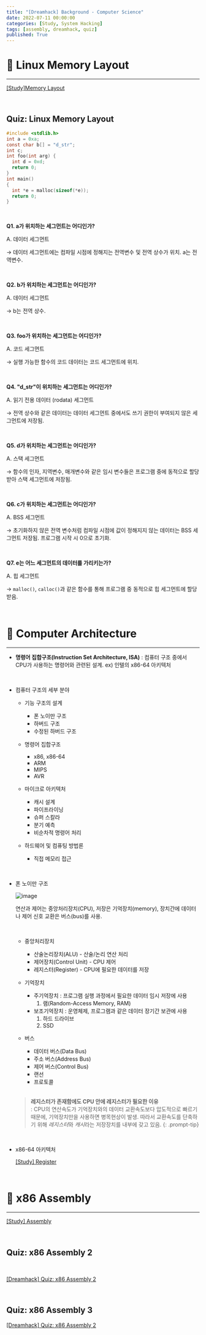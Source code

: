 ```yaml
---
title: "[Dreamhack] Background - Computer Science"
date: 2022-07-11 00:00:00
categories: [Study, System Hacking]
tags: [assembly, dreamhack, quiz]
published: True
---
```


# 🔸 Linux Memory Layout

---

[[Study]Memory Layout](https://1unaram.github.io/posts/memory-layout/)

<br>

## Quiz: Linux Memory Layout

```c
#include <stdlib.h>
int a = 0xa;
const char b[] = "d_str";
int c;
int foo(int arg) {
  int d = 0xd;
  return 0;
}
int main()
{
  int *e = malloc(sizeof(*e));
  return 0;
}
```

<br>

**Q1. a가 위치하는 세그먼트는 어디인가?**

A. 데이터 세그먼트

→ 데이터 세그먼트에는 컴파일 시점에 정해지는 전역변수 및 전역 상수가 위치. a는 전역변수.

<br>

**Q2. b가 위치하는 세그먼트는 어디인가?**

A. 데이터 세그먼트

→ b는 전역 상수.

<br>

**Q3. foo가 위치하는 세그먼트는 어디인가?**

A. 코드 세그먼트

→ 실행 가능한 함수의 코드 데이터는 코드 세그먼트에 위치.

<br>

**Q4. "d_str"이 위치하는 세그먼트는 어디인가?**

A. 읽기 전용 데이터 (rodata) 세그먼트

→ 전역 상수와 같은 데이터는 데이터 세그먼트 중에서도 쓰기 권한이 부여되지 않은 세그먼트에 저장됨.

<br>

**Q5. d가 위치하는 세그먼트는 어디인가?**

A. 스택 세그먼트

→ 함수의 인자, 지역변수, 매개변수와 같은 임시 변수들은 프로그램 중에 동적으로 할당 받아 스택 세그먼트에 저장됨.

<br>

**Q6. c가 위치하는 세그먼트는 어디인가?**

A. BSS 세그먼트

→ 초기화하지 않은 전역 변수처럼 컴파일 시점에 값이 정해지지 않는 데이터는 BSS 세그먼트 저장됨. 프로그램 시작 시 0으로 초기화.

<br>

**Q7. e는 어느 세그먼트의 데이터를 가리키는가?**

A. 힙 세그먼트

→ `malloc()`, `calloc()`과 같은 함수를 통해 프로그램 중 동적으로 힙 세그먼트에 할당 받음.

<br>

# 🔸 Computer Architecture

---

- **명령어 집합구조(Instruction Set Architecture, ISA)** : 컴퓨터 구조 중에서 CPU가 사용하는 명령어와 관련된 설계. ex) 인텔의 x86-64 아키텍처

<br>

- 컴퓨터 구조의 세부 분야
    - 기능 구조의 설계
        - 폰 노이만 구조
        - 하버드 구조
        - 수정된 하버드 구조

    - 명령어 집합구조
        - x86, x86-64
        - ARM
        - MIPS
        - AVR

    - 마이크로 아키텍처
        - 캐시 설계
        - 파이프라이닝
        - 슈퍼 스칼라
        - 분기 예측
        - 비순차적 명령어 처리

    - 하드웨어 및 컴퓨팅 방법론
        - 직접 메모리 접근

<br>

- 폰 노이만 구조

    ![image](https://github.com/1unaram/1unaram.github.io/assets/37824335/4d06633b-3b2c-42cd-b9aa-cd6e0d6066e7)

    연산과 제어는 중앙처리장치(CPU), 저장은 기억장치(memory), 장치간에 데이터나 제어 신호 교환은 버스(bus)를 사용.

    <br>

    - 중앙처리장치
        - 산술논리장치(ALU) - 산술/논리 연산 처리
        - 제어장치(Control Unit) - CPU 제어
        - 레지스터(Register) - CPU에 필요한 데이터를 저장

    - 기억장치
        - 주기억장치 : 프로그램 실행 과정에서 필요한 데이터 임시 저장에 사용
            1. 램(Random-Access Memory, RAM)
        - 보조기억장치 : 운영체제, 프로그램과 같은 데이터 장기간 보관에 사용
            1. 하드 드라이브
            2. SSD

    - 버스
        - 데이터 버스(Data Bus)
        - 주소 버스(Address Bus)
        - 제어 버스(Control Bus)
        - 랜선
        - 프로토콜

    <br>

    > **레지스터가 존재함에도 CPU 안에 레지스터가 필요한 이유**<br>
    : CPU의 연산속도가 기억장치와의 데이터 교환속도보다 압도적으로 빠르기 때문에, 기억장치만을 사용하면 병목현상이 발생. 따라서 교환속도를 단축하기 위해 *레지스터*와 *캐시*라는 저장장치를 내부에 갖고 있음.
    {: .prompt-tip}

<br>

- x86-64 아키텍처

    [[Study] Register](https://1unaram.github.io/posts/Register/#-x64-%ED%99%98%EA%B2%BD64bit)

<br>

# 🔶 x86 Assembly

---

[[Study] Assembly](https://1unaram.github.io/posts/Assembly/)

<br>

## Quiz: x86 Assembly 2

<br>

[[Dreamhack] Quiz: x86 Assembly 2](https://1unaram.github.io/posts/quiz-assembly2/)

<br>

## Quiz: x86 Assembly 3

[[Dreamhack] Quiz: x86 Assembly 2](https://1unaram.github.io/posts/quiz-assembly3)

